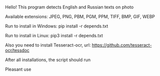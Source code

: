 Hello! This program detects English and Russian texts on photo

Available extensions: JPEG, PNG, PBM, PGM, PPM, TIFF, BMP, GIF, WEBP

Run to install in Windows:
	 pip install -r depends.txt

Run to install in Linux: 
	pip3 install -r depends.txt

Also you need to install Tesseract-ocr, url: https://github.com/tesseract-ocr/tessdoc

After all installations, the script should run


Pleasant use
